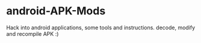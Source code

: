 # android-APK-Mods
Hack into android applications, some tools and instructions. decode, modify and recompile APK :)
